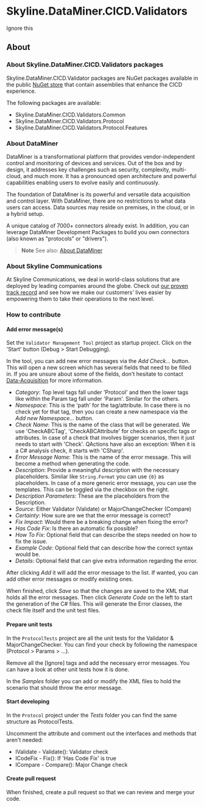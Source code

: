 # Skyline.DataMiner.CICD.Validators
Ignore this
## About

### About Skyline.DataMiner.CICD.Validators packages

Skyline.DataMiner.CICD.Validator packages are NuGet packages available in the public [NuGet store](https://www.nuget.org/) that contain assemblies that enhance the CICD experience.

The following packages are available:

- Skyline.DataMiner.CICD.Validators.Common
- Skyline.DataMiner.CICD.Validators.Protocol
- Skyline.DataMiner.CICD.Validators.Protocol.Features

### About DataMiner

DataMiner is a transformational platform that provides vendor-independent control and monitoring of devices and services. Out of the box and by design, it addresses key challenges such as security, complexity, multi-cloud, and much more. It has a pronounced open architecture and powerful capabilities enabling users to evolve easily and continuously.

The foundation of DataMiner is its powerful and versatile data acquisition and control layer. With DataMiner, there are no restrictions to what data users can access. Data sources may reside on premises, in the cloud, or in a hybrid setup.

A unique catalog of 7000+ connectors already exist. In addition, you can leverage DataMiner Development Packages to build you own connectors (also known as "protocols" or "drivers").

> **Note**
> See also: [About DataMiner](https://aka.dataminer.services/about-dataminer)

### About Skyline Communications

At Skyline Communications, we deal in world-class solutions that are deployed by leading companies around the globe. Check out [our proven track record](https://aka.dataminer.services/about-skyline) and see how we make our customers' lives easier by empowering them to take their operations to the next level.

### How to contribute

#### Add error message(s)

Set the `Validator Management Tool` project as startup project. Click on the 'Start' button (Debug > Start Debugging).

In the tool, you can add new error messages via the *Add Check...* button. This will open a new screen which has several fields that need to be filled in. If you are unsure about some of the fields, don't hesitate to contact [Data-Acquisition](mailto:support.data-acquisition@skyline.be) for more information.

- *Category*: Top level tags fall under 'Protocol' and then the lower tags like within the Param tag fall under 'Param'. Similar for the others.
- *Namespace*: This is the 'path' for the tag/attribute. In case there is no check yet for that tag, then you can create a new namespace via the *Add new Namespace...* button.
- *Check Name*: This is the name of the class that will be generated. We use 'CheckABCTag', 'CheckABCAttribute' for checks on specific tags or attributes. In case of a check that involves bigger scenarios, then it just needs to start with 'Check'. QActions have also an exception: When it is a C# analysis check, it starts with 'CSharp'.
- *Error Message Name*: This is the name of the error message. This will become a method when generating the code.
- *Description*: Provide a meaningful description with the necessary placeholders. Similar like `String.Format` you can use `{0}` as placeholders. In case of a more generic error message, you can use the templates. This can be toggled via the checkbox on the right.
- *Description Parameters*: These are the placeholders from the Description.
- *Source*: Either Validator (Validate) or MajorChangeChecker (Compare)
- *Certainty*: How sure are we that the error message is correct?
- *Fix Impact*: Would there be a breaking change when fixing the error?
- *Has Code Fix*: Is there an automatic fix possible?
- *How To Fix*: Optional field that can describe the steps needed on how to fix the issue.
- *Example Code*: Optional field that can describe how the correct syntax would be.
- *Details*: Optional field that can give extra information regarding the error.

After clicking *Add* it will add the error message to the list. If wanted, you can add other error messages or modify existing ones.

When finished, click *Save* so that the changes are saved to the XML that holds all the error messages. Then click *Generate Code* on the left to start the generation of the C# files. This will generate the Error classes, the check file itself and the unit test files.

#### Prepare unit tests

In the `ProtocolTests` project are all the unit tests for the Validator & MajorChangeChecker. You can find your check by following the namespace (Protocol > Params > ...).

Remove all the \[Ignore\] tags and add the necessary error messages. You can have a look at other unit tests how it is done.

In the *Samples* folder you can add or modify the XML files to hold the scenario that should throw the error message.

#### Start developing

In the `Protocol` project under the *Tests* folder you can find the same structure as ProtocolTests.

Uncomment the attribute and comment out the interfaces and methods that aren't needed:

- IValidate - Validate(): Validator check
- ICodeFix - Fix(): If 'Has Code Fix' is true
- ICompare - Compare(): Major Change check

#### Create pull request

When finished, create a pull request so that we can review and merge your code.
